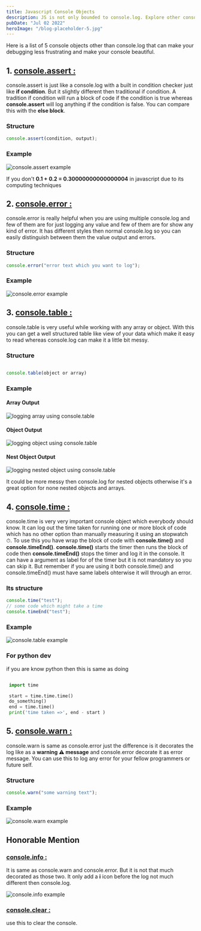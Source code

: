 ```yaml
---
title: Javascript Console Objects
description: JS is not only bounded to console.log. Explore other console objects.
pubDate: "Jul 02 2022"
heroImage: "/blog-placeholder-5.jpg"
---
```


Here is a list of 5 console objects other than console.log that can make your debugging less frustrating and make your console beautiful.

## 1. <u>console.assert :</u>

console.assert is just like a console.log with a built in condition checker just like **if condition**. But it slightly different then traditional if condition. A tradition if condition will run a block of code if the condition is true whereas **console.assert** will log anything if the condition is false. You can compare this with the **else block**.

### Structure

```javascript
console.assert(condition, output);
```

### Example

![console.assert example](https://dev-to-uploads.s3.amazonaws.com/uploads/articles/tvcfz8jnh7w6qbg1zymm.png)

If you don't **0.1 + 0.2 = 0.30000000000000004** in javascript due to its computing techniques

## 2. <u>console.error :</u>

console.error is really helpful when you are using multiple console.log and few of them are for just logging any value and few of them are for show any kind of error. It has different styles then normal console.log so you can easily distinguish between them the value output and errors.

### Structure

```javascript
console.error("error text which you want to log");
```

### Example

![console.error example](https://dev-to-uploads.s3.amazonaws.com/uploads/articles/v92kez8wve9s2ps36q9j.png)

## 3. <u>console.table :</u>

console.table is very useful while working with any array or object. With this you can get a well structured table like view of your data which make it easy to read whereas console.log can make it a little bit messy.

### Structure

```javascript

console.table(object or array)


```

### Example

#### Array Output

![logging array using console.table](https://dev-to-uploads.s3.amazonaws.com/uploads/articles/fu9c1f97b3a64ik3etrt.png)

#### Object Output

![logging object using console.table](https://dev-to-uploads.s3.amazonaws.com/uploads/articles/17rhn0flc872c2le5gv0.png)

#### Nest Object Output

![logging nested object using console.table](https://dev-to-uploads.s3.amazonaws.com/uploads/articles/t3rbhdyjz1b241j7f5vr.png)

It could be more messy then console.log for nested objects otherwise it's a great option for none nested objects and arrays.

## 4. <u>console.time :</u>

console.time is very very important console object which everybody should know. It can log out the time taken for running one or more block of code which has no other option than manually measuring it using an stopwatch ⏱. To use this you have wrap the block of code with **console.time()** and **console.timeEnd()**.
**console.time()** starts the timer then runs the block of code then **console.timeEnd()** stops the timer and log it in the console. It can have a argument as label for of the timer but it is not mandatory so you can skip it. But remember if you are using it both console.time() and console.timeEnd() must have same labels ohterwise it will through an error.

### Its structure

```javascript
console.time("test");
// some code which might take a time
console.timeEnd("test");
```

### Example

![console.table example](https://dev-to-uploads.s3.amazonaws.com/uploads/articles/8ra5iwpdlckca1c16km7.png)

### For python dev

if you are know python then this is same as doing

```python

 import time

 start = time.time.time()
 do_something()
 end = time.time()
 print('time taken =>', end - start )


```

## 5. <u>console.warn :</u>

console.warn is same as console.error just the difference is it decorates the log like as a **warning ⚠ message** and console.error decorate it as error message. You can use this to log any error for your fellow programmers or future self.

### Structure

```javascript
console.warn("some warning text");
```

### Example

![console.warn example](https://dev-to-uploads.s3.amazonaws.com/uploads/articles/4xobqnhd9aiy38a57g27.png)

## Honorable Mention

### <u>console.info :</u>

It is same as console.warn and console.error. But it is not that much decorated as those two. It only add a **i** icon before the log not much different then console.log.

![console.info example](https://dev-to-uploads.s3.amazonaws.com/uploads/articles/xguqth4bvumt5qr8wnzn.png)

### <u>console.clear :</u>

use this to clear the console.
